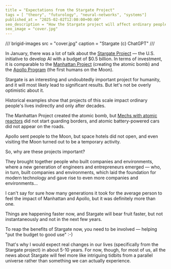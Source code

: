 ```yaml
---
title = "Expectations from the Stargate Project"
tags = [ "theory", "futurology", "neural-networks", "systems"]
published_at = "2025-02-02T12:00:00+00:00"
seo_description = "How the Stargate project will affect ordinary people's lives."
seo_image = "cover.jpg"
---
```


/// brigid-images
src = "cover.jpg"
caption = "Stargate (c) ChatGPT"
///

In January, there was a lot of talk about the [Stargate Project](https://openai.com/index/announcing-the-stargate-project/) — the U.S. initiative to develop AI with a budget of $0.5 billion. In terms of investment, it is comparable to the [Manhattan Project](https://en.wikipedia.org/wiki/Manhattan_Project) (creating the atomic bomb) and the [Apollo Program](https://en.wikipedia.org/wiki/Apollo_program) (the first humans on the Moon).

Stargate is an interesting and undoubtedly important project for humanity, and it will most likely lead to significant results. But let's not be overly optimistic about it.

Historical examples show that projects of this scale impact ordinary people's lives indirectly and only after decades.

The Manhattan Project created the atomic bomb, but [Mechs with atomic reactors](https://en.wikipedia.org/wiki/Mech_(mecha)) did not start guarding borders, and atomic battery-powered cars did not appear on the roads.

Apollo sent people to the Moon, but space hotels did not open, and even visiting the Moon turned out to be a temporary activity.

So, why are these projects important?

They brought together people who built companies and environments, where a new generation of engineers and entrepreneurs emerged — who, in turn, built companies and environments, which laid the foundation for modern technology and gave rise to even more companies and environments…

I can't say for sure how many generations it took for the average person to feel the impact of Manhattan and Apollo, but it was definitely more than one.

Things are happening faster now, and Stargate will bear fruit faster, but not instantaneously and not in the next few years.

To reap the benefits of Stargate now, you need to be involved — helping "put the budget to good use" :-)

That's why I would expect real changes in our lives (specifically from the Stargate project) in about 5-10 years. For now, though, for most of us, all the news about Stargate will feel more like intriguing tidbits from a parallel universe rather than something we can actually experience.

